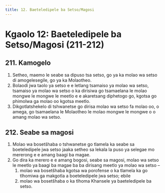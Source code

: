 ```yaml
---
title: 12. Baeteledipele ba Setso/Magosi
---
```


# Kgaolo 12: Baeteledipele ba Setso/Magosi (211-212)

## 211. Kamogelo

1.	Setheo, maemo le seabe sa dipuso tsa setso, go ya ka molao wa setso di amogelesegile, go ya ka Molaotheo.
2.	Bolaodi jwa taolo ya setso e e letlang tsamaiso ya molao wa setso, tsamaiso ya molao wa setso o ka dirisiwa go tsamaelana le molao mongwe le mongwe le meetlo e e akaretsang diphetogo go, kgotsa go phimolwa ga molao oo kgotsa meetlo.
3.	Dikgotlatshekelo di tshwanetse go dirisa molao wa setso fa molao oo, o amega, go tsamaelana le Molaotheo le molao mongwe le mongwe o o amang molao wa setso.

## 212. Seabe sa magosi

1.	Molao wa bosetšhaba o tshwanetse go tlamela ka seabe sa boeteledipele jwa setso jaaka setheo sa lekala la puso ya selegae mo mererong e e amang baagi ba magae.
2.	Go dira ka merero e e amang bogosi, seabe sa magosi, molao wa setso le meetlo ya baagi ba magae ba ba dirisang meetlo ya molao wa setso    –
	1.	molao wa bosetšhaba kgotsa wa porofense o ka tlamela ka go tlhomiwa ga makgotla a boeteledipele jwa setso; ebile
	1.	molao wa bosetšhaba o ka tlhoma Khansele ya baeteledipele ba setso.
